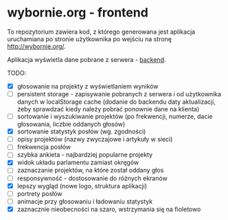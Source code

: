 # wybornie.org - frontend

To repozytorium zawiera kod, z którego generowana jest aplikacja uruchamiana po stronie użytkownika po wejściu na stronę http://wybornie.org/.

Aplikacja wyświetla dane pobrane z serwera - [backend](https://github.com/fraunos/wybornieorg-backend).


TODO:
- [x] głosowanie na projekty z wyświetlaniem wyników
- [ ] persistent storage - zapisywanie pobranych z serwera i od użytkownika danych w localStorage cache (dodanie do backendu daty aktualizacji, żeby sprawdzać kiedy należy pobrać ponownie dane na klienta)
- [ ] sortowanie i wyszukiwanie projektów (po frekwencji, numerze, dacie głosowania, liczbie oddanych głosów)
- [x] sortowanie statystyk posłów (wg. zgodności)
- [ ] opisy projektów (nazwy zwyczajowe i artykuły w sieci)
- [ ] frekwencja posłów
- [ ] szybka ankieta - najbardziej popularne projekty
- [x] widok układu parlamentu zamiast okręgów
- [ ] zaznaczanie projektów, na które został oddany głos
- [ ] responsywność - dostosowanie do różnych ekranów
- [x] lepszy wygląd (nowe logo, struktura aplikacji)
- [ ] portrety posłów
- [ ] animacje przy głosowaniu i ładowaniu statystyk
- [x] zaznacznie nieobecności na szaro, wstrzymania się na fioletowo
